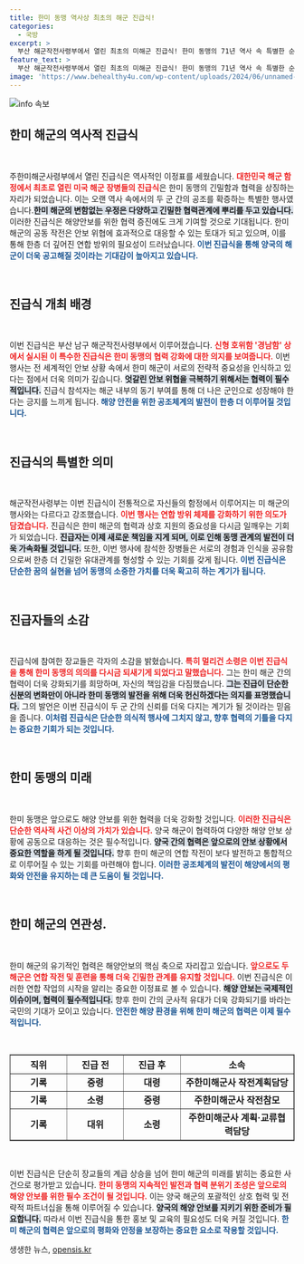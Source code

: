 ```yaml
---
title: 한미 동맹 역사상 최초의 해군 진급식!
categories:
  - 국방
excerpt: >
  부산 해군작전사령부에서 열린 최초의 미해군 진급식! 한미 동맹의 71년 역사 속 특별한 순간, 신형 호위함 경남함에서 장병들이 새로운 계급으로 나아가는 길을 기념합니다. 이 특별한 행사에 대한 모든 이야기를 만나보세요! 클릭 유도!
feature_text: >
  부산 해군작전사령부에서 열린 최초의 미해군 진급식! 한미 동맹의 71년 역사 속 특별한 순간, 신형 호위함 경남함에서 장병들이 새로운 계급으로 나아가는 길을 기념합니다. 이 특별한 행사에 대한 모든 이야기를 만나보세요! 클릭 유도!
image: 'https://www.behealthy4u.com/wp-content/uploads/2024/06/unnamed-file.png'
---
```


<p><img src="https://www.behealthy4u.com/wp-content/uploads/2024/06/unnamed-file.png" alt="info 속보" /></p>

<h2 data-ke-size="size26">한미 해군의 역사적 진급식</h2>

<p data-ke-size="size16">&nbsp;</p>

<p>주한미해군사령부에서 열린 진급식은 역사적인 이정표를 세웠습니다. <b><span style="color: #ee2323;">대한민국 해군 함정에서 최초로 열린 미국 해군 장병들의 진급식</span></b>은 한미 동맹의 긴밀함과 협력을 상징하는 자리가 되었습니다. 이는 오랜 역사 속에서의 두 군 간의 공조를 확증하는 특별한 행사였습니다.<b><span style="background-color: #21538527;">한미 해군의 변함없는 우정은 다양하고 긴밀한 협력관계에 뿌리를 두고 있습니다.</span></b> 이러한 진급식은 해양안보를 위한 협력 증진에도 크게 기여할 것으로 기대됩니다. 한미 해군의 공동 작전은 안보 위협에 효과적으로 대응할 수 있는 토대가 되고 있으며, 이를 통해 한층 더 깊어진 연합 방위의 필요성이 드러났습니다. <b><span style="color: #1a5490;">이번 진급식을 통해 양국의 해군이 더욱 공고해질 것이라는 기대감이 높아지고 있습니다.</span></b> </p>

<p data-ke-size="size16">&nbsp;</p>

<h2 data-ke-size="size26">진급식 개최 배경</h2>

<p data-ke-size="size16">&nbsp;</p>

<p>이번 진급식은 부산 남구 해군작전사령부에서 이루어졌습니다. <b><span style="color: #ee2323;">신형 호위함 '경남함' 상에서 실시된 이 특수한 진급식은 한미 동맹의 협력 강화에 대한 의지를 보여줍니다.</span></b> 이번 행사는 전 세계적인 안보 상황 속에서 한미 해군이 서로의 전략적 중요성을 인식하고 있다는 점에서 더욱 의미가 깊습니다. <b><span style="background-color: #21538527;">엇갈린 안보 위협을 극복하기 위해서는 협력이 필수적입니다.</span></b> 진급식 참석자는 해군 내부의 동기 부여를 통해 더 나은 군인으로 성장해야 한다는 긍지를 느끼게 됩니다. <b><span style="color: #1a5490;">해양 안전을 위한 공조체계의 발전이 한층 더 이루어질 것입니다.</span></b> </p>

<p data-ke-size="size16">&nbsp;</p>

<h2 data-ke-size="size26">진급식의 특별한 의미</h2>

<p data-ke-size="size16">&nbsp;</p>

<p>해군작전사령부는 이번 진급식이 전통적으로 자신들의 함정에서 이루어지는 미 해군의 행사와는 다르다고 강조했습니다. <b><span style="color: #ee2323;">이번 행사는 연합 방위 체제를 강화하기 위한 의도가 담겼습니다.</span></b> 진급식은 한미 해군의 협력과 상호 지원의 중요성을 다시금 일깨우는 기회가 되었습니다. <b><span style="background-color: #21538527;">진급자는 이제 새로운 책임을 지게 되며, 이로 인해 동맹 관계의 발전이 더욱 가속화될 것입니다.</span></b> 또한, 이번 행사에 참석한 장병들은 서로의 경험과 인식을 공유함으로써 한층 더 긴밀한 유대관계를 형성할 수 있는 기회를 갖게 됩니다. <b><span style="color: #1a5490;">이번 진급식은 단순한 꿈의 실현을 넘어 동맹의 소중한 가치를 더욱 확고히 하는 계기가 됩니다.</span></b></p>

<p data-ke-size="size16">&nbsp;</p>

<h2 data-ke-size="size26">진급자들의 소감</h2>

<p data-ke-size="size16">&nbsp;</p>

<p>진급식에 참여한 장교들은 각자의 소감을 밝혔습니다. <b><span style="color: #ee2323;">특히 멀리건 소령은 이번 진급식을 통해 한미 동맹의 의의를 다시금 되새기게 되었다고 말했습니다.</span></b> 그는 한미 해군 간의 협력이 더욱 강화되기를 희망하며, 자신의 책임감을 다짐했습니다. <b><span style="background-color: #21538527;">그는 진급이 단순한 신분의 변화만이 아니라 한미 동맹의 발전을 위해 더욱 헌신하겠다는 의지를 표명했습니다.</span></b> 그의 발언은 이번 진급식이 두 군 간의 신뢰를 더욱 다지는 계기가 될 것이라는 믿음을 줍니다. <b><span style="color: #1a5490;">이처럼 진급식은 단순한 의식적 행사에 그치지 않고, 향후 협력의 기틀을 다지는 중요한 기회가 되는 것입니다.</span></b></p>

<p data-ke-size="size16">&nbsp;</p>

<h2 data-ke-size="size26">한미 동맹의 미래</h2>

<p data-ke-size="size16">&nbsp;</p>

<p>한미 동맹은 앞으로도 해양 안보를 위한 협력을 더욱 강화할 것입니다. <b><span style="color: #ee2323;">이러한 진급식은 단순한 역사적 사건 이상의 가치가 있습니다.</span></b> 양국 해군이 협력하여 다양한 해양 안보 상황에 공동으로 대응하는 것은 필수적입니다. <b><span style="background-color: #21538527;">양국 간의 협력은 앞으로의 안보 상황에서 중요한 역할을 하게 될 것입니다.</span></b> 향후 한미 해군의 연합 작전이 보다 발전하고 통합적으로 이루어질 수 있는 기회를 마련해야 합니다. <b><span style="color: #1a5490;">이러한 공조체계의 발전이 해양에서의 평화와 안전을 유지하는 데 큰 도움이 될 것입니다.</span></b></p>

<p data-ke-size="size16">&nbsp;</p>

<h2 data-ke-size="size26">한미 해군의 연관성.</h2>

<p data-ke-size="size16">&nbsp;</p>

<p>한미 해군의 유기적인 협력은 해양안보의 핵심 축으로 자리잡고 있습니다. <b><span style="color: #ee2323;">앞으로도 두 해군은 연합 작전 및 훈련을 통해 더욱 긴밀한 관계를 유지할 것입니다.</span></b> 이번 진급식은 이러한 연합 작업의 시작을 알리는 중요한 이정표로 볼 수 있습니다. <b><span style="background-color: #21538527;">해양 안보는 국제적인 이슈이며, 협력이 필수적입니다.</span></b> 향후 한미 간의 군사적 유대가 더욱 강화되기를 바라는 국민의 기대가 모이고 있습니다. <b><span style="color: #1a5490;">안전한 해양 환경을 위해 한미 해군의 협력은 이제 필수적입니다.</span></b></p>

<p data-ke-size="size16">&nbsp;</p>

<table style="width: 100%; border-collapse: collapse;" border="1">
<tr>
<th style="width: 20%; text-align: center; height: 30px;"><b>직위</b></th>
<th style="width: 20%; text-align: center; height: 30px;"><b>진급 전</b></th>
<th style="width: 20%; text-align: center; height: 30px;"><b>진급 후</b></th>
<th style="width: 40%; text-align: center; height: 30px;"><b>소속</b></th>
</tr>
<tr>
<td style="text-align: center; height: 17px;"><b>기록</b></td>
<td style="text-align: center; height: 17px;"><b>중령</b></td>
<td style="text-align: center; height: 17px;"><b>대령</b></td>
<td style="text-align: center; height: 17px;"><b>주한미해군사 작전계획담당</b></td>
</tr>
<tr>
<td style="text-align: center; height: 17px;"><b>기록</b></td>
<td style="text-align: center; height: 17px;"><b>소령</b></td>
<td style="text-align: center; height: 17px;"><b>중령</b></td>
<td style="text-align: center; height: 17px;"><b>주한미해군사 작전참모</b></td>
</tr>
<tr>
<td style="text-align: center; height: 17px;"><b>기록</b></td>
<td style="text-align: center; height: 17px;"><b>대위</b></td>
<td style="text-align: center; height: 17px;"><b>소령</b></td>
<td style="text-align: center; height: 17px;"><b>주한미해군사 계획·교류협력담당</b></td>
</tr>
</table>

<p data-ke-size="size16">&nbsp;</p>

<p>이번 진급식은 단순히 장교들의 계급 상승을 넘어 한미 해군의 미래를 밝히는 중요한 사건으로 평가받고 있습니다. <b><span style="color: #ee2323;">한미 동맹의 지속적인 발전과 협력 분위기 조성은 앞으로의 해양 안보를 위한 필수 조건이 될 것입니다.</span></b> 이는 양국 해군의 포괄적인 상호 협력 및 전략적 파트너십을 통해 이루어질 수 있습니다. <b><span style="background-color: #21538527;">양국의 해양 안보를 지키기 위한 준비가 필요합니다.</span></b> 따라서 이번 진급식을 통한 홍보 및 교육의 필요성도 더욱 커질 것입니다. <b><span style="color: #1a5490;">한미 해군의 협력은 앞으로의 평화와 안정을 보장하는 중요한 요소로 작용할 것입니다.</span></b></p>
생생한 뉴스, <a href="https://opensis.kr" rel="dofollow">opensis.kr</a>


